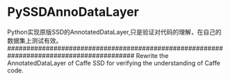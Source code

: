 # PySSDAnnoDataLayer
Python实现原版SSD的AnnotatedDataLayer,只是验证对代码的理解，在自己的数据集上测试有效。
#########################################################################################
Rewrite the AnnotatedDataLayer of Caffe SSD for verifying the understanding of Caffe code.
